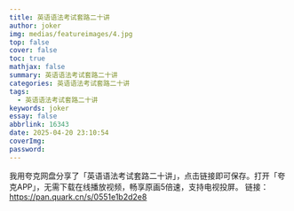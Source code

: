 ```yaml
---
title: 英语语法考试套路二十讲
author: joker
img: medias/featureimages/4.jpg
top: false
cover: false
toc: true
mathjax: false
summary: 英语语法考试套路二十讲
categories: 英语语法考试套路二十讲
tags:
  - 英语语法考试套路二十讲
keywords: joker
essay: false
abbrlink: 16343
date: 2025-04-20 23:10:54
coverImg:
password:
---
```


我用夸克网盘分享了「英语语法考试套路二十讲」，点击链接即可保存。打开「夸克APP」，无需下载在线播放视频，畅享原画5倍速，支持电视投屏。
链接：https://pan.quark.cn/s/0551e1b2d2e8
